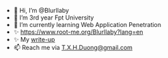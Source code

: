 - 👋 Hi, I’m @Blurllaby
- 👀 I’m 3rd year Fpt University
- 🌱 I’m currently learning Web Application Penetration
- ✨ https://www.root-me.org/Blurllaby?lang=en
- ✨ My [write-up](https://github.com/Blurllaby/WriteUp_WebServerPentesting-)
- 📫 Reach me via T.X.H.Duong@gmail.com

<!---
Blurllaby/Blurllaby is a ✨ special ✨ repository because its `README.md` (this file) appears on your GitHub profile.
You can click the Preview link to take a look at your changes.
--->
